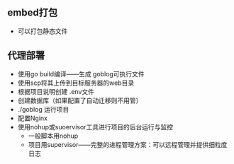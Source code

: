 ## embed打包
- 可以打包静态文件

## 代理部署
- 使用go build编译——生成 goblog可执行文件
- 使用scp将其上传到目标服务器的web目录
- 根据项目说明创建 .env文件
- 创建数据库（如果配置了自动迁移则不用管）
- ./goblog  运行项目
- 配置Nginx
- 使用nohup或suoervisor工具进行项目的后台运行与监控
	- 一般脚本用nohup
	- 项目用supervisor——完整的进程管理方案：可以远程管理并提供细粒度日志